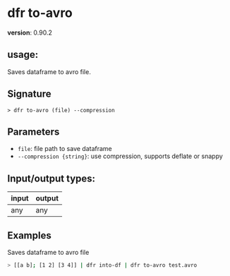 # dfr to-avro

**version**: 0.90.2

## **usage**:

Saves dataframe to avro file.

## Signature

`> dfr to-avro (file) --compression`

## Parameters

- `file`: file path to save dataframe
- `--compression {string}`: use compression, supports deflate or snappy

## Input/output types:

| input | output |
| ----- | ------ |
| any   | any    |

## Examples

Saves dataframe to avro file

```bash
> [[a b]; [1 2] [3 4]] | dfr into-df | dfr to-avro test.avro
```
